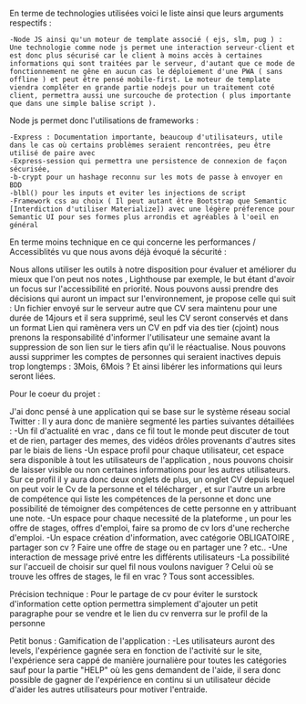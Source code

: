 En terme de technologies utilisées voici le liste ainsi que leurs arguments respectifs :

	-Node JS ainsi qu'un moteur de template associé ( ejs, slm, pug ) : 
	Une technologie comme node js permet une interaction serveur-client et est donc plus sécurisé car le client à moins accès à certaines informations qui sont traitées par le serveur, d'autant que ce mode de fonctionnement ne gêne en aucun cas le déploiement d'une PWA ( sans offline ) et peut être pensé mobile-first. Le moteur de template viendra compléter en grande partie nodejs pour un traitement coté client, permettra aussi une surcouche de protection ( plus importante que dans une simple balise script ).

Node js permet donc l'utilisations de frameworks :

	-Express : Documentation importante, beaucoup d'utilisateurs, utile dans le cas où certains problèmes seraient rencontrées, peu être utilisé de paire avec
	-Express-session qui permettra une persistence de connexion de façon sécurisée, 
	-b-crypt pour un hashage reconnu sur les mots de passe à envoyer en BDD
	-blbl() pour les inputs et eviter les injections de script 
	-Framework css au choix ( Il peut autant être Bootstrap que Semantic [Interdiction d'utiliser Materialize]) avec une légère préference pour Semantic UI pour ses formes plus arrondis et agréables à l'oeil en général

En terme moins technique en ce qui concerne les performances / Accessiblités vu que nous avons déjà évoqué la sécurité :

Nous allons utiliser les outils à notre disposition pour évaluer et améliorer du mieux que l'on peut nos notes , Lighthouse par exemple, le but étant d'avoir un focus sur l'accessibilité en priorité.
Nous pouvons aussi prendre des décisions qui auront un impact sur l'environnement, je propose celle qui suit : 
Un fichier envoyé sur le serveur autre que CV sera maintenu pour une durée de 14jours et il sera supprimé, seul les CV seront conservés et dans un format Lien qui ramènera vers un CV en pdf via des tier (cjoint) nous prenons la responsabilité d'informer l'utilisateur une semaine avant la suppression de son lien sur le tiers afin qu'il le réactualise. Nous pouvons aussi supprimer les comptes de personnes qui seraient inactives depuis trop longtemps : 3Mois, 6Mois ? Et ainsi libérer les informations qui leurs seront liées.

Pour le coeur du projet :

J'ai donc pensé à une application qui se base sur le système réseau social Twitter :
Il y aura donc de manière segmenté les parties suivantes détaillées :
	-Un fil d'actualité en vrac , dans ce fil tout le monde peut discuter de tout et de rien, partager des memes, des vidéos drôles provenants d'autres sites par le biais de liens
	-Un espace profil pour chaque utilisateur, cet espace sera disponible à tout les utilisateurs de l'application , nous pouvons choisir de laisser visible ou non certaines informations pour les autres utilisateurs. Sur ce profil il y aura donc deux onglets de plus, un onglet CV depuis lequel on peut voir le Cv de la personne et el télécharger , et sur l'autre un arbre de compétence qui liste les compétences de la personne et donc une possibilité de témoigner des compétences de cette personne en y attribuant une note.
	-Un espace pour chaque necessité de la plateforme , un pour les offre de stages, offres d'emploi, faire sa promo de cv lors d'une recherche d'emploi.
	-Un espace création d'information, avec catégorie OBLIGATOIRE , partager son cv ? Faire une offre de stage ou en partager une ? etc..
	-Une interaction de message privé entre les différents utilisateurs 
	-La possibilité sur l'accueil de choisir sur quel fil nous voulons naviguer ? Celui où se trouve les offres de stages, le fil en vrac ? Tous sont accessibles.

Précision technique : Pour le partage de cv pour éviter le surstock d'information cette option permettra simplement d'ajouter un petit paragraphe pour se vendre et le lien du cv renverra sur le profil de la personne

Petit bonus : 
Gamification de l'application : 
	-Les utilisateurs auront des levels, l'expérience gagnée sera en fonction de l'activité sur le site, l'expérience sera cappé de manière journalière pour toutes les catégories sauf pour la partie "HELP" où les gens demandent de l'aide, il sera donc possible de gagner de l'expérience en continu si un utilisateur décide d'aider les autres utilisateurs pour motiver l'entraide.
